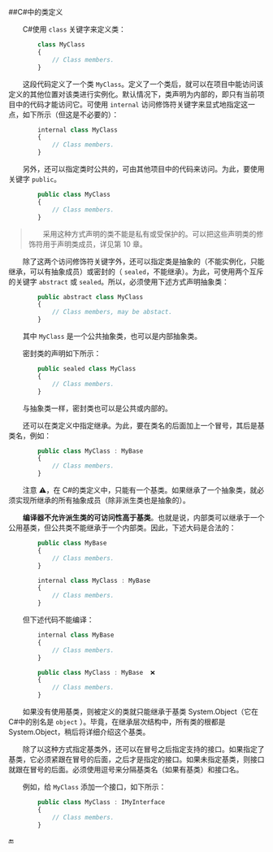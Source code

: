 ##C#中的类定义

&emsp;&emsp;C#使用 `class` 关键字来定义类：

```javascript
        class MyClass
        {
            // Class members.
        }
```

&emsp;&emsp;这段代码定义了一个类 `MyClass`。定义了一个类后，就可以在项目中能访问该定义的其他位置对该类进行实例化。默认情况下，类声明为内部的，即只有当前项目中的代码才能访问它。可使用 `internal` 访问修饰符关键字来显式地指定这一点，如下所示（但这是不必要的）：

```javascript
        internal class MyClass
        {
            // Class members.
        }
```

&emsp;&emsp;另外，还可以指定类时公共的，可由其他项目中的代码来访问。为此，要使用关键字 `public`。

```javascript
        public class MyClass
        {
            // Class members.
        }
```

>&emsp;&emsp;采用这种方式声明的类不能是私有或受保护的。可以把这些声明类的修饰符用于声明类成员，详见第 10 章。

&emsp;&emsp;除了这两个访问修饰符关键字外，还可以指定类是抽象的（不能实例化，只能继承，可以有抽象成员）或密封的（ `sealed`，不能继承）。为此，可使用两个互斥的关键字 `abstract` 或 `sealed`。所以，必须使用下述方式声明抽象类：

```javascript
        public abstract class MyClass
        {
            // Class members, may be abstact.
        }
```

&emsp;&emsp;其中 `MyClass` 是一个公共抽象类，也可以是内部抽象类。

&emsp;&emsp;密封类的声明如下所示：

```javascript
        public sealed class MyClass
        {
            // Class members.
        }
```

&emsp;&emsp;与抽象类一样，密封类也可以是公共或内部的。

&emsp;&emsp;还可以在类定义中指定继承。为此，要在类名的后面加上一个冒号，其后是基类名，例如：

```javascript
        public class MyClass : MyBase
        {
            // Class members.
        }
```

&emsp;&emsp;注意 ⚠️，在 C#的类定义中，只能有一个基类。如果继承了一个抽象类，就必须实现所继承的所有抽象成员（除非派生类也是抽象的）。

&emsp;&emsp;**编译器不允许派生类的可访问性高于基类**。也就是说，内部类可以继承于一个公用基类，但公共类不能继承于一个内部类。因此，下述大码是合法的：

```javascript
        public class MyBase
        {
            // Class members.
        }

        internal class MyClass : MyBase
        {
            // Class members.
        }
```

&emsp;&emsp;但下述代码不能编译：

```javascript
        internal class MyBase
        {
            // Class members.
        }

        public class MyClass : MyBase  ❌
        {
            // Class members.
        }
```


&emsp;&emsp;如果没有使用基类，则被定义的类就只能继承于基类 System.Object（它在 C#中的别名是 `object` ）。毕竟，在继承层次结构中，所有类的根都是 System.Object，稍后将详细介绍这个基类。

&emsp;&emsp;除了以这种方式指定基类外，还可以在冒号之后指定支持的接口。如果指定了基类，它必须紧跟在冒号的后面，之后才是指定的接口。如果未指定基类，则接口就跟在冒号的后面。必须使用逗号来分隔基类名（如果有基类）和接口名。

&emsp;&emsp;例如，给 `MyClass` 添加一个接口，如下所示：

```javascript
        public class MyClass : IMyInterface
        {
            // Class members.
        }
```











🔚